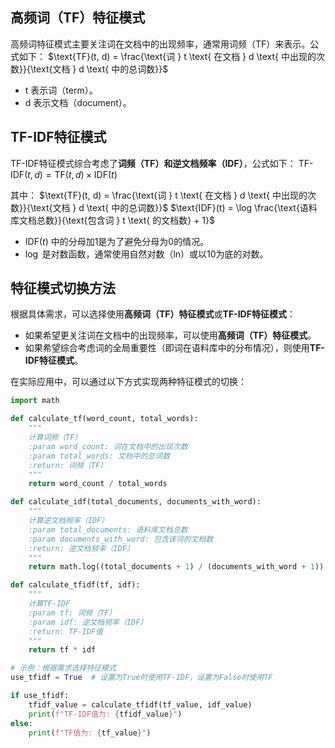 ## 高频词（TF）特征模式

高频词特征模式主要关注词在文档中的出现频率，通常用词频（TF）来表示。公式如下：
$\text{TF}(t, d) = \frac{\text{词 } t \text{ 在文档 } d \text{ 中出现的次数}}{\text{文档 } d \text{ 中的总词数}}$ 
- t 表示词（term）。
- d 表示文档（document）。

## TF-IDF特征模式

TF-IDF特征模式综合考虑了**词频（TF）**和**逆文档频率（IDF）**，公式如下：
$\text{TF-IDF}(t, d) = \text{TF}(t, d) \times \text{IDF}(t)$ 

其中：
$\text{TF}(t, d) = \frac{\text{词 } t \text{ 在文档 } d \text{ 中出现的次数}}{\text{文档 } d \text{ 中的总词数}}$ 
$\text{IDF}(t) = \log \frac{\text{语料库文档总数}}{\text{包含词 } t \text{ 的文档数} + 1}$ 

- $\text{IDF}(t)$ 中的分母加1是为了避免分母为0的情况。
- $\log$ 是对数函数，通常使用自然对数（ln）或以10为底的对数。

## 特征模式切换方法

根据具体需求，可以选择使用**高频词（TF）特征模式**或**TF-IDF特征模式**：

- 如果希望更关注词在文档中的出现频率，可以使用**高频词（TF）特征模式**。
- 如果希望综合考虑词的全局重要性（即词在语料库中的分布情况），则使用**TF-IDF特征模式**。

在实际应用中，可以通过以下方式实现两种特征模式的切换：

```python
import math

def calculate_tf(word_count, total_words):
    """
    计算词频（TF）
    :param word_count: 词在文档中的出现次数
    :param total_words: 文档中的总词数
    :return: 词频（TF）
    """
    return word_count / total_words

def calculate_idf(total_documents, documents_with_word):
    """
    计算逆文档频率（IDF）
    :param total_documents: 语料库文档总数
    :param documents_with_word: 包含该词的文档数
    :return: 逆文档频率（IDF）
    """
    return math.log((total_documents + 1) / (documents_with_word + 1))

def calculate_tfidf(tf, idf):
    """
    计算TF-IDF
    :param tf: 词频（TF）
    :param idf: 逆文档频率（IDF）
    :return: TF-IDF值
    """
    return tf * idf

# 示例：根据需求选择特征模式
use_tfidf = True  # 设置为True时使用TF-IDF，设置为False时使用TF

if use_tfidf:
    tfidf_value = calculate_tfidf(tf_value, idf_value)
    print(f"TF-IDF值为: {tfidf_value}")
else:
    print(f"TF值为: {tf_value}")